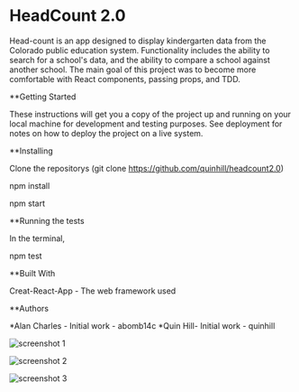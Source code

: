 # HeadCount 2.0

Head-count is an app designed to display kindergarten data from the Colorado public education system. Functionality includes the ability to search for a school's data, and the ability to compare a school against another school. The main goal of this project was to become more comfortable with React components, passing props, and TDD. 


**Getting Started

These instructions will get you a copy of the project up and running on your local machine for development and testing purposes. See deployment for notes on how to deploy the project on a live system.

**Installing

Clone the repositorys (git clone https://github.com/quinhill/headcount2.0)

npm install

npm start

**Running the tests

In the terminal,

npm test

**Built With

Creat-React-App - The web framework used

**Authors

*Alan Charles - Initial work - abomb14c *Quin Hill- Initial work - quinhill

![screenshot 1](./src/assets/headcount-screen-shot-1.png)

![screenshot 2](./src/assets/headcount-screen-shot-2.png)

![screenshot 3](./src/assets/headcount-screen-shot-3.png)